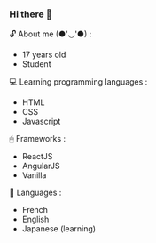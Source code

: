 ### Hi there 👋
<!--
**Rurucchi/Rurucchi** is a ✨ _special_ ✨ repository because its `README.md` (this file) appears on your GitHub profile.
-->

🔓 About me (●'◡'●) :
- 17 years old
- Student

💻 Learning programming languages :
- HTML
- CSS
- Javascript

🖱 Frameworks :
- ReactJS
- AngularJS
- Vanilla

📱 Languages : 
- French
- English
- Japanese (learning)

